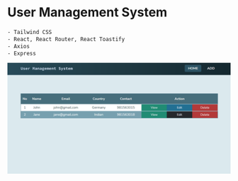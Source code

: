 # User Management System

```
- Tailwind CSS
- React, React Router, React Toastify
- Axios
- Express
```

<img alt="User Management System" src="https://raw.githubusercontent.com/oguzhanuyanik-sr/react-user-management-system/master/screenshot.png" />
